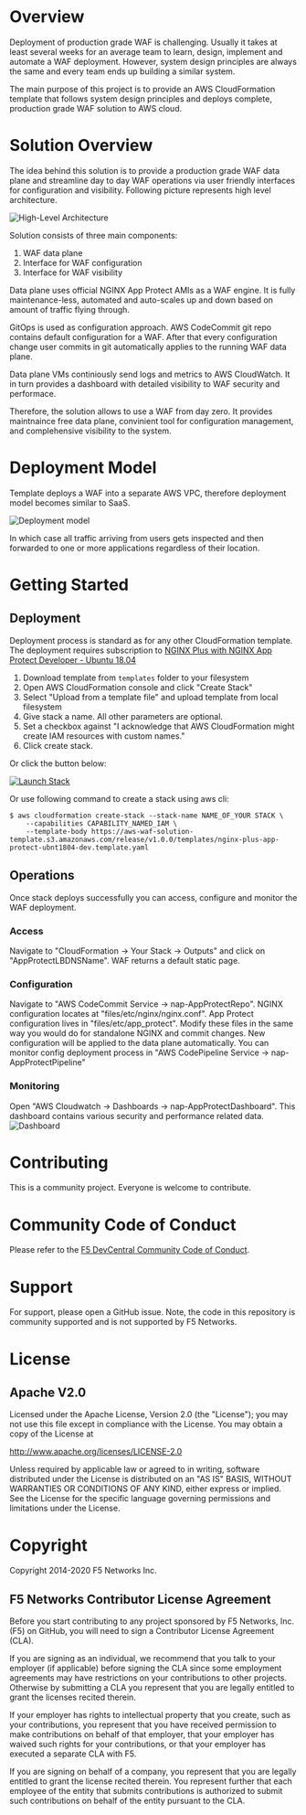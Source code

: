 # Overview

Deployment of production grade WAF is challenging. Usually it takes at least several weeks for an average team to learn, design, implement and automate a WAF deployment. However, system design principles are always the same and every team ends up building a similar system.

The main purpose of this project is to provide an AWS CloudFormation template that follows system design principles and deploys complete, production grade WAF solution to AWS cloud. 

# Solution Overview

The idea behind this solution is to provide a production grade WAF data plane and streamline day to day WAF operations via user friendly interfaces for configuration and visibility. Following picture represents high level architecture.

![High-Level Architecture](images/high-level-architecture.png)

Solution consists of three main components:
1. WAF data plane
2. Interface for WAF configuration 
3. Interface for WAF visibility

Data plane uses official NGINX App Protect AMIs as a WAF engine. It is fully maintenance-less, automated and auto-scales up and down based on amount of traffic flying through.

GitOps is used as configuration approach. AWS CodeCommit git repo contains default configuration for a WAF. After that every configuration change user commits in git automatically applies to the running WAF data plane.

Data plane VMs continiously send logs and metrics to AWS CloudWatch. It in turn provides a dashboard with detailed visibility to WAF security and performace.

Therefore, the solution allows to use a WAF from day zero. It provides maintnaince free data plane, convinient tool for configuration management, and complehensive visibility to the system.

# Deployment Model

Template deploys a WAF into a separate AWS VPC, therefore deployment model becomes similar to SaaS.

![Deployment model](images/deployment-model.png)

In which case all traffic arriving from users gets inspected and then forwarded to one or more applications regardless of their location.

# Getting Started

## Deployment

Deployment process is standard as for any other CloudFormation template. The deployment requires subscription to [NGINX Plus with NGINX App Protect Developer - Ubuntu 18.04](https://aws.amazon.com/marketplace/pp/prodview-xogyq23b3mfge)

1. Download template from `templates` folder to your filesystem
2. Open AWS CloudFormation console and click "Create Stack"
3. Select "Upload from a template file" and upload template from local filesystem
4. Give stack a name. All other parameters are optional.
5. Set a checkbox against "I acknowledge that AWS CloudFormation might create IAM resources with custom names."
6. Click create stack.

Or click the button below:

[![Launch Stack](https://s3.amazonaws.com/cloudformation-examples/cloudformation-launch-stack.png)](https://console.aws.amazon.com/cloudformation/home?#/stacks/new?stackName=NAP&templateURL=https://aws-waf-solution-template.s3.amazonaws.com/release/v1.0.0/templates/nginx-plus-app-protect-ubnt1804-dev.template.yaml)

Or use following command to create a stack using aws cli:
```
$ aws cloudformation create-stack --stack-name NAME_OF_YOUR STACK \
    --capabilities CAPABILITY_NAMED_IAM \
    --template-body https://aws-waf-solution-template.s3.amazonaws.com/release/v1.0.0/templates/nginx-plus-app-protect-ubnt1804-dev.template.yaml
```

## Operations

Once stack deploys successfully you can access, configure and monitor the WAF deployment.

### Access

Navigate to "CloudFormation -> Your Stack -> Outputs" and click on "AppProtectLBDNSName". WAF returns a default static page.

### Configuration

Navigate to "AWS CodeCommit Service -> nap-AppProtectRepo". NGINX configuration locates at "files/etc/nginx/nginx.conf". App Protect configuration lives in "files/etc/app_protect". Modify these files in the same way you would do for standalone NGINX and commit changes. New configuration will be applied to the data plane automatically. You can monitor config deployment process in "AWS CodePipeline Service -> nap-AppProtectPipeline"

### Monitoring

Open "AWS Cloudwatch -> Dashboards -> nap-AppProtectDashboard". This dashboard contains various security and performance related data.
![Dashboard](images/dashboard.png)

# Contributing

This is a community project. Everyone is welcome to contribute.

# Community Code of Conduct

Please refer to the [F5 DevCentral Community Code of Conduct](code_of_conduct.md).

# Support

For support, please open a GitHub issue.  Note, the code in this repository is community supported and is not supported by F5 Networks.

# License

## Apache V2.0

Licensed under the Apache License, Version 2.0 (the "License"); you may not use
this file except in compliance with the License. You may obtain a copy of the
License at

http://www.apache.org/licenses/LICENSE-2.0

Unless required by applicable law or agreed to in writing, software
distributed under the License is distributed on an "AS IS" BASIS,
WITHOUT WARRANTIES OR CONDITIONS OF ANY KIND, either express or implied.
See the License for the specific language governing permissions and limitations
under the License.

# Copyright

Copyright 2014-2020 F5 Networks Inc.

## F5 Networks Contributor License Agreement

Before you start contributing to any project sponsored by F5 Networks, Inc. (F5) on GitHub, you will need to sign a Contributor License Agreement (CLA).

If you are signing as an individual, we recommend that you talk to your employer (if applicable) before signing the CLA since some employment agreements may have restrictions on your contributions to other projects.
Otherwise by submitting a CLA you represent that you are legally entitled to grant the licenses recited therein.

If your employer has rights to intellectual property that you create, such as your contributions, you represent that you have received permission to make contributions on behalf of that employer, that your employer has waived such rights for your contributions, or that your employer has executed a separate CLA with F5.

If you are signing on behalf of a company, you represent that you are legally entitled to grant the license recited therein.
You represent further that each employee of the entity that submits contributions is authorized to submit such contributions on behalf of the entity pursuant to the CLA.